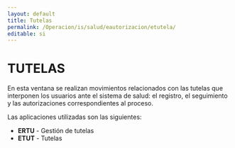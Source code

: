 ```yaml
---
layout: default
title: Tutelas
permalink: /Operacion/is/salud/eautorizacion/etutela/
editable: si
---
```


# TUTELAS  

En esta ventana se realizan movimientos relacionados con las tutelas que interponen los usuarios ante el sistema de salud: el registro, el seguimiento y las autorizaciones correspondientes al proceso.  

Las aplicaciones utilizadas son las siguientes:  

* **ERTU** - Gestión de tutelas  
* **ETUT** - Tutelas
